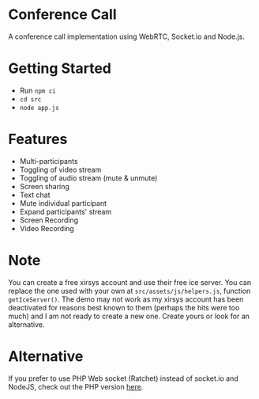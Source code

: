 # Conference Call
A conference call implementation using WebRTC, Socket.io and Node.js.


# Getting Started
- Run `npm ci`
- `cd src`
- `node app.js`


# Features
- Multi-participants
- Toggling of video stream
- Toggling of audio stream (mute & unmute)
- Screen sharing
- Text chat
- Mute individual participant
- Expand participants' stream
- Screen Recording
- Video Recording

# Note
You can create a free xirsys account and use their free ice server. You can replace the one used with your own at `src/assets/js/helpers.js`, function `getIceServer()`. The demo may not work as my xirsys account has been deactivated for reasons best known to them (perhaps the hits were too much) and I am not ready to create a new one. Create yours or look for an alternative.


# Alternative
If you prefer to use PHP Web socket (Ratchet) instead of socket.io and NodeJS, check out the PHP version [here](https://github.com/amirsanni/conference-call-ratchet).
